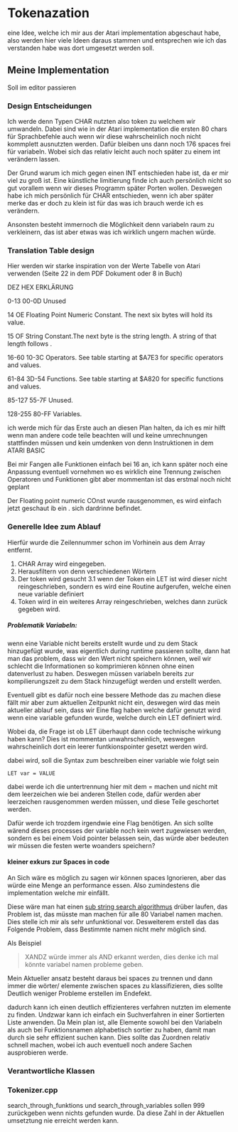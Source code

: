 # Tokenazation 

eine Idee, welche ich mir aus der Atari implementation abgeschaut habe, also werden hier viele Ideen daraus stammen und entsprechen wie ich das verstanden habe was dort umgesetzt werden soll. 

## Meine Implementation 

Soll im editor passieren 

### Design Entscheidungen

Ich werde denn Typen CHAR nutzten also token zu welchem wir umwandeln. Dabei sind wie in der Atari implementation die ersten 80 chars für Sprachbefehle auch wenn wir diese wahrscheinlich noch nicht kommplett ausnutzten werden. Dafür bleiben uns dann noch 176 spaces frei für variabeln. Wobei sich das relativ leicht auch noch später zu einem int verändern lassen. 


Der Grund warum ich mich gegen einen INT entschieden habe ist, da er mir viel zu groß ist. Eine künstliche limitierung finde ich auch persönlich nicht so gut vorallem wenn wir dieses Programm später Porten wollen. Deswegen habe ich mich persönlich für CHAR entschieden, wenn ich aber später merke das er doch zu klein ist für das was ich brauch werde ich es verändern. 


Ansonsten besteht immernoch die Möglichkeit denn variabeln raum zu verkleinern, das ist aber etwas was ich wirklich ungern machen würde. 

### Translation Table design

Hier werden wir starke inspiration von der Werte Tabelle von Atari verwenden (Seite 22 in dem PDF Dokument oder 8 in Buch)

DEZ     HEX     ERKLÄRUNG

0-13    00-0D   Unused

14      OE      Floating Point Numeric Constant. The next six bytes will hold its value.

15      OF      String Constant.The next byte is the string length. A string of that length follows .

16-60   10-3C   Operators. See table starting at $A7E3 for specific operators and values.

61-84   3D-54   Functions. See table starting at $A820 for specific functions and values.

85-127  55-7F   Unused. 

128-255 80-FF   Variables.

ich werde mich für das Erste auch an diesen Plan halten, da ich es mir hilft wenn man andere code teile beachten will und keine umrechnungen stattfinden müssen und kein umdenken von denn Instruktionen in dem ATARI BASIC  

Bei mir Fangen alle Funktionen einfach bei 16 an, ich kann später noch eine Anpassung eventuell vornehmen wo es wirklich eine Trennung zwischen Operatoren und Funktionen gibt aber mommentan ist das erstmal noch nicht geplant


Der Floating point numeric COnst wurde rausgenommen, es wird einfach jetzt geschaut ib ein . sich dardrinne befindet.
### Generelle Idee zum Ablauf

Hierfür wurde die Zeilennummer schon im Vorhinein aus dem Array entfernt.

1. CHAR Array wird eingegeben. 
2. Herausfiltern von denn verschiedenen Wörtern
3. Der token wird gesucht 
    3.1 wenn der Token ein LET ist wird dieser nicht reingeschrieben, sondern es wird eine Routine aufgerufen, welche einen neue variable definiert
4. Token wird in ein weiteres Array reingeschrieben, welches dann zurück gegeben wird.


##### Problematik Variabeln:

wenn eine Variable nicht bereits erstellt wurde und zu dem Stack hinzugefügt wurde, was eigentlich during runtime passieren sollte, dann hat man das problem, dass wir den Wert nicht speichern können, weil wir schlecht die Informationen so komprimieren können ohne einen datenverlust zu haben. Deswegen müssen variabeln bereits zur kompilierungszeit zu dem Stack hinzugefügt werden und erstellt werden. 

Eventuell gibt es dafür noch eine bessere Methode das zu machen diese fällt mir aber zum aktuellen Zeitpunkt nicht ein, deswegen wird das mein aktueller ablauf sein, dass wir Eine flag haben welche dafür genutzt wird wenn eine variable gefunden wurde, welche durch ein LET definiert wird. 

Wobei da, die Frage ist ob LET überhaupt dann code technische wirkung haben kann? Dies ist mommentan unwahrscheinlich, weswegen wahrscheinlich dort ein leerer funtkionspointer gesetzt werden wird. 

dabei wird, soll die Syntax zum beschreiben einer variable wie folgt sein 

```BASIC 
LET var = VALUE
```
dabei werde ich die untertrennung hier mit dem = machen und nicht mit dem leerzeichen wie bei anderen Stellen code, dafür werden aber leerzeichen rausgenommen werden müssen, und diese Teile geschortet werden.

Dafür werde ich trozdem irgendwie eine Flag benötigen. An sich sollte wärend dieses processes der variable noch kein wert zugewiesen werden, sondern es bei einem Void pointer belassen sein, das würde aber bedeuten wir müssen die festen werte woanders speichern? 

#### kleiner exkurs zur Spaces in code

An Sich wäre es möglich zu sagen wir können spaces Ignorieren, aber das würde eine Menge an performance essen. Also zumindestens die implementation welche mir einfällt. 

Diese wäre man hat einen [sub string search algorithmus](https://en.wikipedia.org/wiki/String-searching_algorithm) drüber laufen, das Problem ist, das müsste man machen für alle 80 Variabel namen machen. Dies stelle ich mir als sehr unfunktional vor. Desweiterem erstell das das Folgende Problem, dass Bestimmte namen nicht mehr möglich sind. 

Als Beispiel 

> XANDZ würde immer als AND erkannt werden, dies denke ich mal könnte variabel namen probleme geben. 

Mein Aktueller ansatz besteht daraus bei spaces zu trennen und dann immer die wörter/ elemente zwischen spaces zu klassifizieren, dies sollte Deutlich weniger Probleme erstellen im Endefekt. 

dadurch kann ich einen deutlich effizienteres verfahren nutzten im elemente zu finden. Undzwar kann ich einfach ein Suchverfahren in einer Sortierten Liste anwenden. Da Mein plan ist, alle Elemente sowohl bei den Variabeln als auch bei Funktionsnamen alphabetisch sortier zu haben, damit man durch sie sehr effizient suchen kann. Dies sollte das Zuordnen relativ schnell machen, wobei ich auch eventuell noch andere Sachen ausprobieren werde. 


### Verantwortliche Klassen



### Tokenizer.cpp

search_through_funktions und search_through_variables sollen 999 zurückgeben wenn nichts gefunden wurde. Da diese Zahl in der Aktuellen umsetztung nie erreicht werden kann.